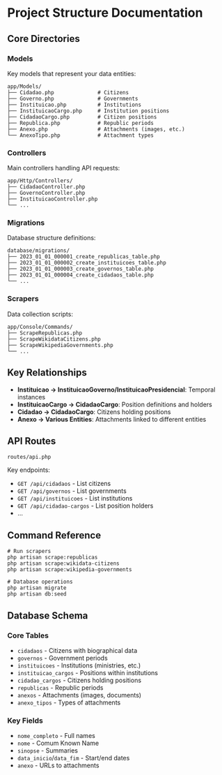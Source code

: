 # Project Structure Documentation

## Core Directories

### Models

Key models that represent your data entities:

```
app/Models/
├── Cidadao.php              # Citizens
├── Governo.php              # Governments
├── Instituicao.php          # Institutions
├── InstituicaoCargo.php     # Institution positions
├── CidadaoCargo.php         # Citizen positions
├── Republica.php            # Republic periods
├── Anexo.php                # Attachments (images, etc.)
└── AnexoTipo.php            # Attachment types
```

### Controllers

Main controllers handling API requests:

```
app/Http/Controllers/
├── CidadaoController.php
├── GovernoController.php
├── InstituicaoController.php
└── ...
```

### Migrations

Database structure definitions:

```
database/migrations/
├── 2023_01_01_000001_create_republicas_table.php
├── 2023_01_01_000002_create_instituicoes_table.php
├── 2023_01_01_000003_create_governos_table.php
├── 2023_01_01_000004_create_cidadaos_table.php
└── ...
```

### Scrapers

Data collection scripts:

```
app/Console/Commands/
├── ScrapeRepublicas.php
├── ScrapeWikidataCitizens.php
├── ScrapeWikipediaGovernments.php
└── ...
```

## Key Relationships

- **Instituicao → InstituicaoGoverno/InstituicaoPresidencial**: Temporal instances
- **InstituicaoCargo → CidadaoCargo**: Position definitions and holders
- **Cidadao → CidadaoCargo**: Citizens holding positions
- **Anexo → Various Entities**: Attachments linked to different entities

## API Routes

```
routes/api.php
```

Key endpoints:

- `GET /api/cidadaos` - List citizens
- `GET /api/governos` - List governments
- `GET /api/instituicoes` - List institutions
- `GET /api/cidadao-cargos` - List position holders
- ...

## Command Reference

```
# Run scrapers
php artisan scrape:republicas
php artisan scrape:wikidata-citizens
php artisan scrape:wikipedia-governments

# Database operations
php artisan migrate
php artisan db:seed
```

## Database Schema

### Core Tables

- `cidadaos` - Citizens with biographical data
- `governos` - Government periods
- `instituicoes` - Institutions (ministries, etc.)
- `instituicao_cargos` - Positions within institutions
- `cidadao_cargos` - Citizens holding positions
- `republicas` - Republic periods
- `anexos` - Attachments (images, documents)
- `anexo_tipos` - Types of attachments

### Key Fields

- `nome_completo` - Full names
- `nome` - Comum Known Name
- `sinopse` - Summaries
- `data_inicio`/`data_fim` - Start/end dates
- `anexo` - URLs to attachments
